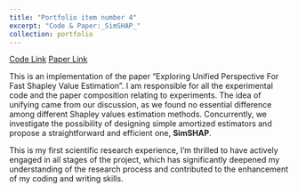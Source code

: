 ```yaml
---
title: "Portfolio item number 4"
excerpt: "Code & Paper:_SimSHAP_"
collection: portfolio
---
```


[Code Link]()
[Paper Link]()

This is an implementation of the paper “Exploring Unified Perspective For Fast Shapley Value Estimation”. I am responsible for all the experimental code and the paper composition relating to experiments. The idea of unifying came from our discussion, as we found no essential difference among different Shapley values estimation methods. Concurrently, we investigate the possibility of designing simple amortized estimators and propose a straightforward and efficient one, **SimSHAP**. 

This is my first scientific research experience, I’m thrilled to have actively engaged in all stages of the project, which has significantly deepened my understanding of the research process and contributed to the enhancement of my coding and writing skills.
